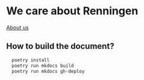 # We care about Renningen

[About us](.docs/about.md)

## How to build the document?

```sh
  poetry install 
  poetry run mkdocs build
  poetry run mkdocs gh-deploy
```